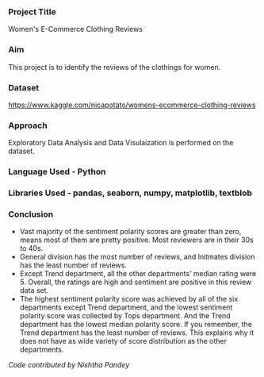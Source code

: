### Project Title
Women's E-Commerce Clothing Reviews

### Aim
This project is to identify the reviews of the clothings for women.

### Dataset
https://www.kaggle.com/nicapotato/womens-ecommerce-clothing-reviews

### Approach
Exploratory Data Analysis and Data Visulaization is performed on the dataset.

### Language Used - Python

### Libraries Used - pandas, seaborn, numpy, matplotlib, textblob

### Conclusion

* Vast majority of the sentiment polarity scores are greater than zero, means most of them are pretty positive. Most reviewers are in their 30s to 40s.
* General division has the most number of reviews, and Initmates division has the least number of reviews.
* Except Trend department, all the other departments’ median rating were 5. Overall, the ratings are high and sentiment are positive in this review data set.
* The highest sentiment polarity score was achieved by all of the six departments except Trend department, and the lowest sentiment polarity score was collected by Tops department. And the Trend department has the lowest median polarity score. If you remember, the Trend department has the least number of reviews. This explains why it does not have as wide variety of score distribution as the other departments.


*Code contributed by Nishtha Pandey*